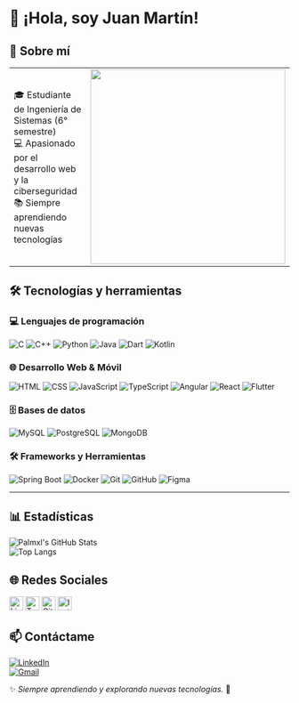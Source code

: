 <!--
**Palmxl/Palmxl** is a ✨ _special_ ✨ repository because its `README.md` (this file) appears on your GitHub profile.

Here are some ideas to get you started:

- 🔭 I’m currently working on ...
- 🌱 I’m currently learning ...
- 👯 I’m looking to collaborate on ...
- 🤔 I’m looking for help with ...
- 💬 Ask me about ...
- 📫 How to reach me: ...
- 😄 Pronouns: ...
- ⚡ Fun fact: ...
-->
# 👋 ¡Hola, soy Juan Martín!  
## 🚀 Sobre mí
<table>
  <tr>
    <td> 
      🎓 Estudiante de Ingeniería de Sistemas (6° semestre) <br>
      💻 Apasionado por el desarrollo web y la ciberseguridad <br>
      📚 Siempre aprendiendo nuevas tecnologías
    </td>
    <td>
      <img src="https://media.giphy.com/media/qgQUggAC3Pfv687qPC/giphy.gif" width="350"/>
    </td>
  </tr>
</table> 

## 🛠 Tecnologías y herramientas  
### 💻 Lenguajes de programación  
![C](https://img.shields.io/badge/C-%2300599C.svg?style=for-the-badge&logo=c&logoColor=white)
![C++](https://img.shields.io/badge/C++-%2300599C.svg?style=for-the-badge&logo=c%2B%2B&logoColor=white)
![Python](https://img.shields.io/badge/Python-%2314354C.svg?style=for-the-badge&logo=python&logoColor=white)
![Java](https://img.shields.io/badge/Java-%23ED8B00.svg?style=for-the-badge&logo=java&logoColor=white)
![Dart](https://img.shields.io/badge/Dart-%230175C2.svg?style=for-the-badge&logo=dart&logoColor=white)
![Kotlin](https://img.shields.io/badge/Kotlin-%230095D5.svg?style=for-the-badge&logo=kotlin&logoColor=white)

### 🌐 Desarrollo Web & Móvil  
![HTML](https://img.shields.io/badge/HTML-E34F26?logo=html5&logoColor=white&style=for-the-badge)
![CSS](https://img.shields.io/badge/CSS-1572B6?logo=css3&logoColor=white&style=for-the-badge)
![JavaScript](https://img.shields.io/badge/JavaScript-%23F7DF1E.svg?style=for-the-badge&logo=javascript&logoColor=black)
![TypeScript](https://img.shields.io/badge/TypeScript-%233178C6.svg?style=for-the-badge&logo=typescript&logoColor=white)
![Angular](https://img.shields.io/badge/Angular-%23DD0031.svg?style=for-the-badge&logo=angular&logoColor=white)
![React](https://img.shields.io/badge/React-%2361DAFB.svg?style=for-the-badge&logo=react&logoColor=black)
![Flutter](https://img.shields.io/badge/Flutter-%2302569B.svg?style=for-the-badge&logo=flutter&logoColor=white)

### 🗄️ Bases de datos  
![MySQL](https://img.shields.io/badge/MySQL-%2300f.svg?style=for-the-badge&logo=mysql&logoColor=white)
![PostgreSQL](https://img.shields.io/badge/PostgreSQL-%23316192.svg?style=for-the-badge&logo=postgresql&logoColor=white)
![MongoDB](https://img.shields.io/badge/MongoDB-%2347A248.svg?style=for-the-badge&logo=mongodb&logoColor=white)

### 🛠 Frameworks y Herramientas  
![Spring Boot](https://img.shields.io/badge/Spring%20Boot-%236DB33F.svg?style=for-the-badge&logo=spring-boot&logoColor=white)
![Docker](https://img.shields.io/badge/Docker-%230db7ed.svg?style=for-the-badge&logo=docker&logoColor=white)
![Git](https://img.shields.io/badge/Git-%23F05033.svg?style=for-the-badge&logo=git&logoColor=white)
![GitHub](https://img.shields.io/badge/GitHub-%23181717.svg?style=for-the-badge&logo=github&logoColor=white)
![Figma](https://img.shields.io/badge/Figma-%23F24E1E.svg?style=for-the-badge&logo=figma&logoColor=white)

---

## 📊 Estadísticas  
![Palmxl's GitHub Stats](https://github-readme-stats.vercel.app/api?username=Palmxl&show_icons=true&theme=radical)  
![Top Langs](https://github-readme-stats.vercel.app/api/top-langs/?username=Palmxl&layout=compact&theme=radical)

## 🌐 Redes Sociales

[<img src="https://img.shields.io/badge/LinkedIn-%230A66C2.svg?style=for-the-badge&logo=linkedin&logoColor=white" alt="LinkedIn" height="25">](https://www.linkedin.com/in/juan-martín-sánchez-0769a133a/) 
[<img src="https://img.shields.io/badge/Twitter-%231DA1F2.svg?style=for-the-badge&logo=twitter&logoColor=white" alt="Twitter" height="25">](https://twitter.com/tuusuario) 
[<img src="https://img.shields.io/badge/GitHub-%23181717.svg?style=for-the-badge&logo=github&logoColor=white" alt="GitHub" height="25">](https://github.com/tuusuario) 
[<img src="https://img.shields.io/badge/Instagram-E4405F.svg?style=for-the-badge&logo=instagram&logoColor=white" alt="Instagram" height="25">](https://www.instagram.com/_juanm12_/) 

## 📫 Contáctame  
[![LinkedIn](https://img.shields.io/badge/LinkedIn-%230A66C2.svg?style=for-the-badge&logo=linkedin&logoColor=white)](https://www.linkedin.com/in/juan-martín-sánchez-0769a133a/)  
[![Gmail](https://img.shields.io/badge/Gmail-D14836.svg?style=for-the-badge&logo=gmail&logoColor=white)](mailto:jmartinsb1208@gmail.com)

✨ _Siempre aprendiendo y explorando nuevas tecnologías._ 🚀
